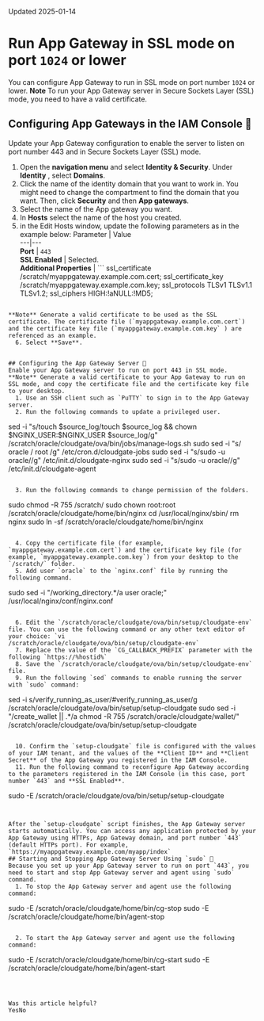 Updated 2025-01-14
# Run App Gateway in SSL mode on port `1024` or lower
You can configure App Gateway to run in SSL mode on port number `1024` or lower.
**Note** To run your App Gateway server in Secure Sockets Layer (SSL) mode, you need to have a valid certificate. 
## Configuring App Gateways in the IAM Console 🔗 
Update your App Gateway configuration to enable the server to listen on port number 443 and in Secure Sockets Layer (SSL) mode.
  1. Open the **navigation menu** and select **Identity & Security**. Under **Identity** , select **Domains**.
  2. Click the name of the identity domain that you want to work in. You might need to change the compartment to find the domain that you want. Then, click **Security** and then **App gateways**.
  3. Select the name of the App gateway you want.
  4. In **Hosts** select the name of the host you created.
  5. in the Edit Hosts window, update the following parameters as in the example below:
Parameter | Value  
---|---  
**Port** |  `443`  
**SSL Enabled** | Selected.  
**Additional Properties** |  ```
ssl_certificate /scratch/myappgateway.example.com.cert;
ssl_certificate_key /scratch/myappgateway.example.com.key;
ssl_protocols TLSv1 TLSv1.1 TLSv1.2;
ssl_ciphers HIGH:!aNULL:!MD5;
```
  
**Note** Generate a valid certificate to be used as the SSL certificate. The certificate file (`myappgateway.example.com.cert`) and the certificate key file (`myappgateway.example.com.key` ) are referenced as an example.
  6. Select **Save**.


## Configuring the App Gateway Server 🔗 
Enable your App Gateway server to run on port 443 in SSL mode.
**Note** Generate a valid certificate to your App Gateway to run on SSL mode, and copy the certificate file and the certificate key file to your desktop.
  1. Use an SSH client such as `PuTTY` to sign in to the App Gateway server.
  2. Run the following commands to update a privileged user.
```
sed -i "s/touch \$source_log/touch \$source_log \&\& chown \$NGINX_USER:\$NGINX_USER \$source_log/g" /scratch/oracle/cloudgate/ova/bin/jobs/manage-logs.sh 
sudo sed -i "s/ oracle / root /g" /etc/cron.d/cloudgate-jobs 
sudo sed -i "s/sudo -u oracle//g" /etc/init.d/cloudgate-nginx 
sudo sed -i "s/sudo -u oracle//g" /etc/init.d/cloudgate-agent
```

  3. Run the following commands to change permission of the folders.
```
sudo chmod -R 755 /scratch/
sudo chown root:root /scratch/oracle/cloudgate/home/bin/nginx
cd /usr/local/nginx/sbin/
rm nginx
sudo ln -sf /scratch/oracle/cloudgate/home/bin/nginx
```

  4. Copy the certificate file (for example, `myappgateway.example.com.cert`) and the certificate key file (for example, `myappgateway.example.com.key`) from your desktop to the `/scratch/` folder.
  5. Add user `oracle` to the `nginx.conf` file by running the following command.
```
sudo sed -i "/working_directory.*/a user oracle;" /usr/local/nginx/conf/nginx.conf
```

  6. Edit the `/scratch/oracle/cloudgate/ova/bin/setup/cloudgate-env` file. You can use the following command or any other text editor of your choice: `vi           /scratch/oracle/cloudgate/ova/bin/setup/cloudgate-env`
  7. Replace the value of the `CG_CALLBACK_PREFIX` parameter with the following `https://%hostid%`
  8. Save the `/scratch/oracle/cloudgate/ova/bin/setup/cloudgate-env` file.
  9. Run the following `sed` commands to enable running the server with `sudo` command:
```
sed -i s/verify_running_as_user/#verify_running_as_user/g /scratch/oracle/cloudgate/ova/bin/setup/setup-cloudgate
sudo sed -i "/create_wallet || .*/a chmod -R 755 /scratch/oracle/cloudgate/wallet/" /scratch/oracle/cloudgate/ova/bin/setup/setup-cloudgate
```

  10. Confirm the `setup-cloudgate` file is configured with the values of your IAM tenant, and the values of the **Client ID** and **Client Secret** of the App Gateway you registered in the IAM Console.
  11. Run the following command to reconfigure App Gateway according to the parameters registered in the IAM Console (in this case, port number `443` and **SSL Enabled**.
```
sudo -E /scratch/oracle/cloudgate/ova/bin/setup/setup-cloudgate
```


After the `setup-cloudgate` script finishes, the App Gateway server starts automatically. You can access any application protected by your App Gateway using HTTPs, App Gateway domain, and port number `443` (default HTTPs port). For example, `https://myappgateway.example.com/myapp/index`
## Starting and Stopping App Gateway Server Using `sudo` 🔗 
Because you set up your App Gateway server to run on port `443`, you need to start and stop App Gateway server and agent using `sudo` command.
  1. To stop the App Gateway server and agent use the following command:
```
sudo -E /scratch/oracle/cloudgate/home/bin/cg-stop
sudo -E /scratch/oracle/cloudgate/home/bin/agent-stop

```

  2. To start the App Gateway server and agent use the following command:
```
sudo -E /scratch/oracle/cloudgate/home/bin/cg-start
sudo -E /scratch/oracle/cloudgate/home/bin/agent-start

```



Was this article helpful?
YesNo

